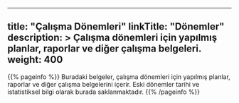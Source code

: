 
---
title: "Çalışma Dönemleri"
linkTitle: "Dönemler"
description: >
  Çalışma dönemleri için yapılmış planlar, raporlar ve diğer çalışma belgeleri.
weight: 400
---

{{% pageinfo %}}
Buradaki belgeler, çalışma dönemleri için yapılmış planlar, raporlar ve diğer çalışma belgelerini içerir. Eski dönemler tarihi ve istatistiksel bilgi olarak burada saklanmaktadır.
{{% /pageinfo %}}
